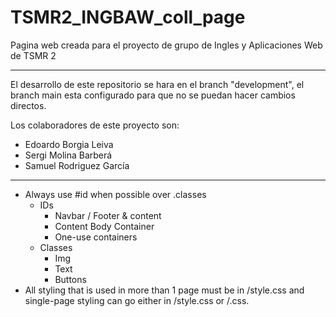 # TSMR2_INGBAW_coll_page
Pagina web creada para el proyecto de grupo de Ingles y Aplicaciones Web de TSMR 2

---

El desarrollo de este repositorio se hara en el branch "development", el branch main esta configurado para que no se puedan hacer cambios directos.

Los colaboradores de este proyecto son:
- Edoardo Borgia Leiva
- Sergi Molina Barberá
- Samuel Rodriguez García

---

- Always use #id when possible over .classes
    - IDs
        - Navbar / Footer & content
        - Content Body Container
        - One-use containers
    - Classes
        - Img
        - Text
        - Buttons
- All styling that is used in more than 1 page must be in /style.css and single-page styling can go either in /style.css or /<page-filename>.css.

